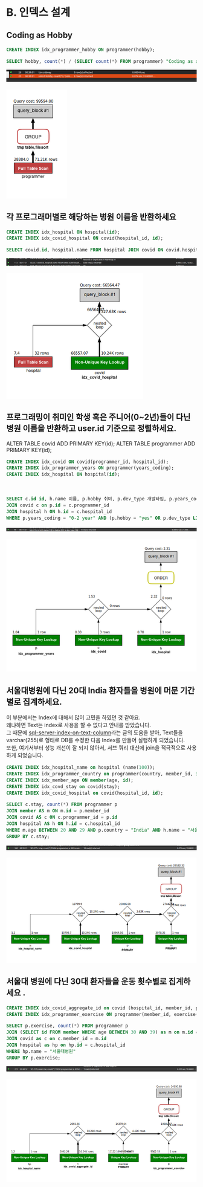 # B. 인덱스 설계

## Coding as Hobby

```SQL
CREATE INDEX idx_programmer_hobby ON programmer(hobby);   
```


```SQL
SELECT hobby, count(*) / (SELECT count(*) FROM programmer) "Coding as a Hobby" FROM programmer GROUP BY hobby;  
```

![문제 1 결과](./Index-Design-One-Result.png)  
<br>
![문제 1 분석](./Index-Design-One-Analysis.png)  

## 각 프로그래머별로 해당하는 병원 이름을 반환하세요

```SQL
CREATE INDEX idx_hospital ON hospital(id);  
CREATE INDEX idx_covid_hospital ON covid(hospital_id, id); 
```
 
```SQL
SELECT covid.id, hospital.name FROM hospital JOIN covid ON covid.hospital_id = hospital.id;  
```
![문제 2 결과](./Index-Design-Two-Result.png)  
<br>
![문제 2 분석](./Index-Design-Two-Analysis.png)  

## 프로그래밍이 취미인 학생 혹은 주니어(0~2년)들이 다닌 병원 이름을 반환하고 user.id 기준으로 정렬하세요.  
ALTER TABLE covid ADD PRIMARY KEY(id);
ALTER TABLE programmer ADD PRIMARY KEY(id);
```SQL
CREATE INDEX idx_covid ON covid(programmer_id, hospital_id);
CREATE INDEX idx_programmer_years ON programmer(years_coding);
CREATE INDEX idx_hospital ON hospital(id);
```
```SQL


SELECT c.id id, h.name 이름, p.hobby 취미, p.dev_type 개발타입, p.years_coding 개발연차 FROM programmer p
JOIN covid c on p.id = c.programmer_id
JOIN hospital h ON h.id = c.hospital_id
WHERE p.years_coding = "0-2 year" AND (p.hobby = "yes" OR p.dev_type LIKE "%Student%" ) ORDER BY p.id;

```

![문제 3 결과](./Index-Design-Three-Result.png)  
<br>
![문제 3 분석](./Index-Design-Three-Analysis.png)  


## 서울대병원에 다닌 20대 India 환자들을 병원에 머문 기간별로 집계하세요.
이 부분에서는 Index에 대해서 많이 고민을 하였던 것 같아요.  
왜냐하면 Text는 index로 사용을 할 수 없다고 안내를 받았습니다.  
그 때문에 [sql-server-index-on-text-column](https://stackoverflow.com/questions/830241/sql-server-index-on-text-column)라는 글의 도움을 받아,   Text들을 varchar(255)로 형태로 DB를 수정한 다음 Index를 만들어 실행하게 되었습니다.  
또한, 여기서부터 성능 개선이 잘 되지 않아서, 서브 쿼리 대신에 join을 적극적으로 사용하게 되었습니다.  

```SQL
CREATE INDEX idx_hospital_name on hospital (name(100));
CREATE INDEX idx_programmer_country on programmer(country, member_id, id);
CREATE INDEX idx_member_age ON member(age, id);
CREATE INDEX idx_covd_stay on covid(stay);
CREATE INDEX idx_covid_hospital on covid(hospital_id, id);
```

```SQL
SELECT c.stay, count(*) FROM programmer p
JOIN member AS m ON m.id = p.member_id
JOIN covid AS c ON c.programmer_id = p.id
JOIN hospital AS h ON h.id = c.hospital_id
WHERE m.age BETWEEN 20 AND 29 AND p.country = "India" AND h.name = "서울대병원"
GROUP BY c.stay;
```

![문제 4 결과](./Index-Design-Four-Result.png)  
<br>
![문제 4 분석](./Index-Design-Four-Analysis.png)  


## 서울대 병원에 다닌 30대 환자들을 운동 횟수별로 집계하세요 .

```SQL
CREATE INDEX idx_covid_aggregate_id on covid (hospital_id, member_id, programmer_id);
CREATE INDEX idx_programmer_exercise ON programmer(member_id, exercise(100));
```

```SQL
SELECT p.exercise, count(*) FROM programmer p
JOIN (SELECT id FROM member WHERE age BETWEEN 30 AND 39) as m on m.id = p.member_id
JOIN covid as c on c.member_id = m.id
JOIN hospital as hp on hp.id = c.hospital_id
WHERE hp.name = "서울대병원"
GROUP BY p.exercise;
```

![문제 5 결과](./Index-Design-Five-Result.png)  
<br>
![문제 5 분석](./Index-Design-Five-Analysis.png)  
